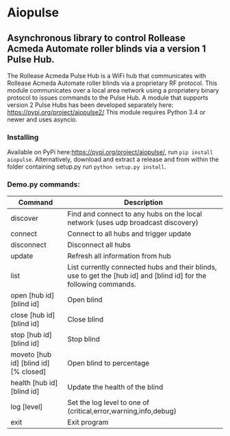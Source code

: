 # Aiopulse

## Asynchronous library to control Rollease Acmeda Automate roller blinds via a version 1 Pulse Hub.

The Rollease Acmeda Pulse Hub is a WiFi hub that communicates with Rollease Acmeda Automate roller blinds via a proprietary RF protocol.
This module communicates over a local area network using a propriatery binary protocol to issues commands to the Pulse Hub.
A module that supports version 2 Pulse Hubs has been developed separately here: https://pypi.org/project/aiopulse2/
This module requires Python 3.4 or newer and uses asyncio.

### Installing
Available on PyPi here:https://pypi.org/project/aiopulse/, run `pip install aiopulse`. 
Alternatively, download and extract a release and from within the folder containing setup.py run `python setup.py install`.

### Demo.py commands:
| Command                               | Description               |
|---------------------------------------|---------------------------|
|discover                               | Find and connect to any hubs on the local network (uses udp broadcast discovery)|
|connect                                | Connect to all hubs and trigger update|
|disconnect                             | Disconnect all hubs|
|update                                 | Refresh all information from hub|
|list                                   | List currently connected hubs and their blinds, use to get the [hub id] and [blind id] for the following commands.|
|open [hub id] [blind id]               | Open blind|
|close [hub id] [blind id]              | Close blind|
|stop [hub id] [blind id]               | Stop blind|
|moveto [hub id] [blind id] [% closed]  | Open blind to percentage|
|health [hub id] [blind id]             | Update the health of the blind|
|log [level]                            | Set the log level to one of (critical,error,warning,info,debug)|
|exit                                   | Exit program|
